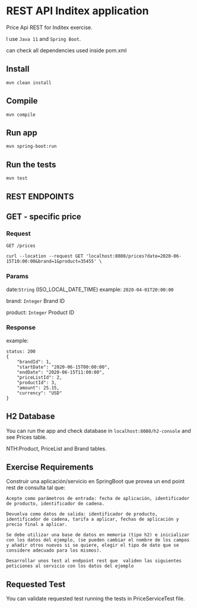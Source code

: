 # REST API Inditex application

Price Api REST for Inditex exercise.

I use `Java 11` and `Spring Boot`.

can check all dependencies used inside pom.xml

## Install

    mvn clean install

## Compile

    mvn compile

## Run app
    
    mvn spring-boot:run

## Run the tests

    mvn test

## REST ENDPOINTS

## GET - specific price

### Request

`GET /prices`

    curl --location --request GET 'localhost:8080/prices?date=2020-06-15T10:00:00&brand=1&product=35455' \

### Params

date:`String` (ISO_LOCAL_DATE_TIME) 
example: `2020-04-01T20:00:00`

brand: `Integer` Brand ID

product: `Integer` Product ID

### Response
example:

    status: 200
    {
        "brandId": 1,
        "startDate": "2020-06-15T00:00:00",
        "endDate": "2020-06-15T11:00:00",
        "priceListId": 2,
        "productId": 3,
        "amount": 25.15,
        "currency": "USD"
    }

## H2 Database
You can run the app and check database in `localhost:8080/h2-console` and see Prices table.

NTH:Product, PriceList and Brand tables.


## Exercise Requirements

Construir una aplicación/servicio en SpringBoot que provea un end point rest de consulta  tal que:

`Acepte como parámetros de entrada: fecha de aplicación, identificador de producto, identificador de cadena.`

`Devuelva como datos de salida: identificador de producto, identificador de cadena, tarifa a aplicar, fechas de aplicación y precio final a aplicar.`

`Se debe utilizar una base de datos en memoria (tipo h2) e inicializar con los datos del ejemplo, (se pueden cambiar el nombre de los campos y añadir otros nuevos si se quiere, elegir el tipo de dato que se considere adecuado para los mismos).`

`Desarrollar unos test al endpoint rest que  validen las siguientes peticiones al servicio con los datos del ejemplo`



## Requested Test

You can validate requested test running the tests in PriceServiceTest file.

